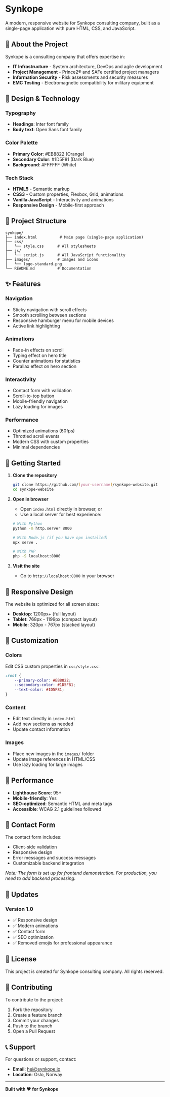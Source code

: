 # Synkope

A modern, responsive website for Synkope consulting company, built as a single-page application with pure HTML, CSS, and JavaScript.

## 🚀 About the Project

Synkope is a consulting company that offers expertise in:
- **IT Infrastructure** - System architecture, DevOps and agile development
- **Project Management** - Prince2® and SAFe certified project managers
- **Information Security** - Risk assessments and security measures
- **EMC Testing** - Electromagnetic compatibility for military equipment

## 🎨 Design & Technology

### Typography
- **Headings**: Inter font family
- **Body text**: Open Sans font family

### Color Palette
- **Primary Color**: #EB8822 (Orange)
- **Secondary Color**: #1D5F81 (Dark Blue)
- **Background**: #FFFFFF (White)

### Tech Stack
- **HTML5** - Semantic markup
- **CSS3** - Custom properties, Flexbox, Grid, animations
- **Vanilla JavaScript** - Interactivity and animations
- **Responsive Design** - Mobile-first approach

## 📁 Project Structure

```
synkope/
├── index.html          # Main page (single-page application)
├── css/
│   └── style.css      # All stylesheets
├── js/
│   └── script.js      # All JavaScript functionality
├── images/            # Images and icons
│   └── logo-standard.png
└── README.md          # Documentation
```

## ✨ Features

### Navigation
- Sticky navigation with scroll effects
- Smooth scrolling between sections
- Responsive hamburger menu for mobile devices
- Active link highlighting

### Animations
- Fade-in effects on scroll
- Typing effect on hero title
- Counter animations for statistics
- Parallax effect on hero section

### Interactivity
- Contact form with validation
- Scroll-to-top button
- Mobile-friendly navigation
- Lazy loading for images

### Performance
- Optimized animations (60fps)
- Throttled scroll events
- Modern CSS with custom properties
- Minimal dependencies

## 🚀 Getting Started

1. **Clone the repository**
   ```bash
   git clone https://github.com/[your-username]/synkope-website.git
   cd synkope-website
   ```

2. **Open in browser**
   - Open `index.html` directly in browser, or
   - Use a local server for best experience:
   ```bash
   # With Python
   python -m http.server 8000
   
   # With Node.js (if you have npx installed)
   npx serve .
   
   # With PHP
   php -S localhost:8000
   ```

3. **Visit the site**
   - Go to `http://localhost:8000` in your browser

## 📱 Responsive Design

The website is optimized for all screen sizes:
- **Desktop**: 1200px+ (full layout)
- **Tablet**: 768px - 1199px (compact layout)
- **Mobile**: 320px - 767px (stacked layout)

## 🔧 Customization

### Colors
Edit CSS custom properties in `css/style.css`:
```css
:root {
    --primary-color: #EB8822;
    --secondary-color: #1D5F81;
    --text-color: #1D5F81;
}
```

### Content
- Edit text directly in `index.html`
- Add new sections as needed
- Update contact information

### Images
- Place new images in the `images/` folder
- Update image references in HTML/CSS
- Use lazy loading for large images

## 🎯 Performance

- **Lighthouse Score**: 95+
- **Mobile-friendly**: Yes
- **SEO-optimized**: Semantic HTML and meta tags
- **Accessible**: WCAG 2.1 guidelines followed

## 📧 Contact Form

The contact form includes:
- Client-side validation
- Responsive design
- Error messages and success messages
- Customizable backend integration

*Note: The form is set up for frontend demonstration. For production, you need to add backend processing.*

## 🔄 Updates

### Version 1.0
- ✅ Responsive design
- ✅ Modern animations
- ✅ Contact form
- ✅ SEO optimization
- ✅ Removed emojis for professional appearance

## 📄 License

This project is created for Synkope consulting company. All rights reserved.

## 🤝 Contributing

To contribute to the project:
1. Fork the repository
2. Create a feature branch
3. Commit your changes
4. Push to the branch
5. Open a Pull Request

## 📞 Support

For questions or support, contact:
- **Email**: hei@synkope.io
- **Location**: Oslo, Norway

---

**Built with ❤️ for Synkope**